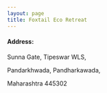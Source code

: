 ```yaml
---
layout: page
title: Foxtail Eco Retreat
---
```



#### Address:
<p>
Sunna Gate, Tipeswar WLS,

Pandarkhwada, Pandharkawada,

Maharashtra 445302
</p>